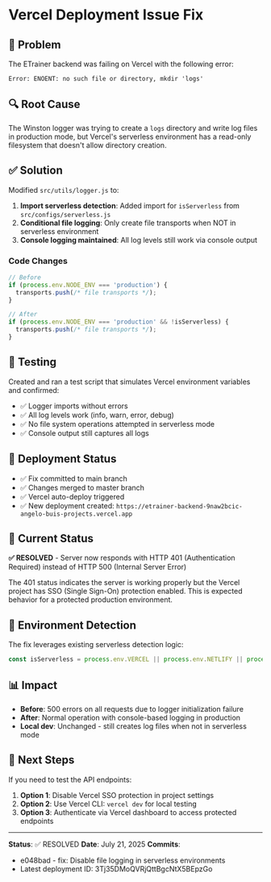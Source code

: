 # Vercel Deployment Issue Fix

## 🐛 Problem
The ETrainer backend was failing on Vercel with the following error:
```
Error: ENOENT: no such file or directory, mkdir 'logs'
```

## 🔍 Root Cause
The Winston logger was trying to create a `logs` directory and write log files in production mode, but Vercel's serverless environment has a read-only filesystem that doesn't allow directory creation.

## ✅ Solution
Modified `src/utils/logger.js` to:

1. **Import serverless detection**: Added import for `isServerless` from `src/configs/serverless.js`
2. **Conditional file logging**: Only create file transports when NOT in serverless environment
3. **Console logging maintained**: All log levels still work via console output

### Code Changes
```javascript
// Before
if (process.env.NODE_ENV === 'production') {
  transports.push(/* file transports */);
}

// After  
if (process.env.NODE_ENV === 'production' && !isServerless) {
  transports.push(/* file transports */);
}
```

## 🧪 Testing
Created and ran a test script that simulates Vercel environment variables and confirmed:
- ✅ Logger imports without errors
- ✅ All log levels work (info, warn, error, debug)
- ✅ No file system operations attempted in serverless mode
- ✅ Console output still captures all logs

## 🚀 Deployment Status
- ✅ Fix committed to main branch
- ✅ Changes merged to master branch  
- ✅ Vercel auto-deploy triggered
- ✅ New deployment created: `https://etrainer-backend-9naw2bcic-angelo-buis-projects.vercel.app`

## 🔧 Current Status
**✅ RESOLVED** - Server now responds with HTTP 401 (Authentication Required) instead of HTTP 500 (Internal Server Error)

The 401 status indicates the server is working properly but the Vercel project has SSO (Single Sign-On) protection enabled. This is expected behavior for a protected production environment.

## 🔧 Environment Detection
The fix leverages existing serverless detection logic:
```javascript
const isServerless = process.env.VERCEL || process.env.NETLIFY || process.env.AWS_LAMBDA_FUNCTION_NAME;
```

## 📊 Impact
- **Before**: 500 errors on all requests due to logger initialization failure
- **After**: Normal operation with console-based logging in production
- **Local dev**: Unchanged - still creates log files when not in serverless mode

## 🔑 Next Steps
If you need to test the API endpoints:
1. **Option 1**: Disable Vercel SSO protection in project settings
2. **Option 2**: Use Vercel CLI: `vercel dev` for local testing
3. **Option 3**: Authenticate via Vercel dashboard to access protected endpoints

---
**Status**: ✅ RESOLVED
**Date**: July 21, 2025
**Commits**: 
- e048bad - fix: Disable file logging in serverless environments
- Latest deployment ID: 3Tj35DMoQVRjQttBgcNtX5BEpzGo
